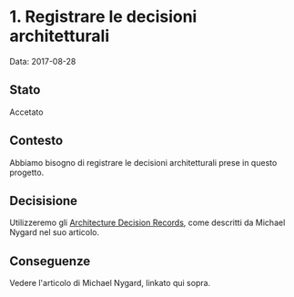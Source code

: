 # 1. Registrare le decisioni architetturali

Data: 2017-08-28

## Stato

Accetato

## Contesto

Abbiamo bisogno di registrare le decisioni architetturali prese in questo progetto.

## Decisisione

Utilizzeremo gli [Architecture Decision Records](ttp://thinkrelevance.com/blog/2011/11/15/documenting-architecture-decisions), come descritti da Michael Nygard nel suo articolo.

## Conseguenze

Vedere l'articolo di Michael Nygard, linkato qui sopra.
